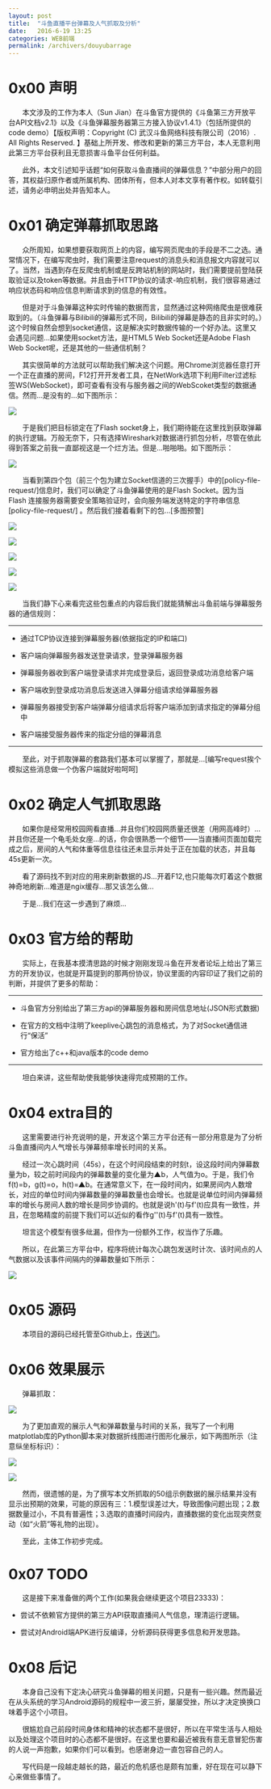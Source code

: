 ```yaml
---
layout: post
title:  "斗鱼直播平台弹幕及人气抓取及分析"
date:   2016-6-19 13:25
categories: WEB前端
permalink: /archivers/douyubarrage
---
```


# 0x00 声明

&#160; &#160; &#160; &#160;本文涉及的工作为本人（Sun Jian）在斗鱼官方提供的《斗鱼第三方开放平台API文档v2.1》以及《斗鱼弹幕服务器第三方接入协议v1.4.1》（包括所提供的code demo）【版权声明：Copyright (C) 武汉斗鱼网络科技有限公司（2016）. All Rights Reserved.
】基础上所开发、修改和更新的第三方平台，本人无意利用此第三方平台获利且无意损害斗鱼平台任何利益。

&#160; &#160; &#160; &#160;此外，本文引述知乎话题“如何获取斗鱼直播间的弹幕信息？”中部分用户的回答，其权益归原作者或所属机构、团体所有，但本人对本文享有著作权。如转载引述，请务必申明出处并告知本人。

# 0x01 确定弹幕抓取思路

&#160; &#160; &#160; &#160;众所周知，如果想要获取网页上的内容，编写网页爬虫的手段是不二之选。通常情况下，在编写爬虫时，我们需要注意request的消息头和消息报文内容就可以了。当然，当遇到存在反爬虫机制或是反跨站机制的网站时，我们需要提前登陆获取验证以及token等数据。并且由于HTTP协议的请求-响应机制，我们很容易通过响应状态码和响应信息判断请求到的信息的有效性。

&#160; &#160; &#160; &#160;但是对于斗鱼弹幕这种实时传输的数据而言，显然通过这种网络爬虫是很难获取到的。（斗鱼弹幕与Bilibili的弹幕形式不同，Bilibili的弹幕是静态的且非实时的。）这个时候自然会想到socket通信，这是解决实时数据传输的一个好办法。这里又会遇见问题...如果使用socket方法，是HTML5 Web Socket还是Adobe Flash Web Socket呢，还是其他的一些通信机制？

&#160; &#160; &#160; &#160;其实很简单的方法就可以帮助我们解决这个问题。用Chrome浏览器任意打开一个正在直播的房间，F12打开开发者工具，在NetWork选项下利用Filter过滤标签WS(WebSocket)，即可查看有没有与服务器之间的WebScoket类型的数据通信。然而...是没有的...如下图所示：

<p><img src="/img/dybarr0.png" /></p>

&#160; &#160; &#160; &#160;于是我们把目标锁定在了Flash socket身上，我们期待能在这里找到获取弹幕的执行逻辑。万般无奈下，只有选择Wireshark对数据进行抓包分析，尽管在依此得到答案之前我一直鄙视这是一个烂方法。但是...啪啪啪。如下图所示：

<p><img src="/img/dybarr1.png" /></p>

&#160; &#160; &#160; &#160;当看到第四个包（前三个包为建立Socket信道的三次握手）中的[policy-file-request/]信息时，我们可以确定了斗鱼弹幕使用的是Flash Socket。因为当 Flash 连接服务器需要安全策略验证时，会向服务端发送特定的字符串信息[policy-file-request/] 。然后我们接着看剩下的包...[多图预警]

<p><img src="/img/dybarr2.png" /></p>
<p><img src="/img/dybarr3.png" /></p>
<p><img src="/img/dybarr4.png" /></p>
<p><img src="/img/dybarr5.png" /></p>
<p><img src="/img/dybarr6.png" /></p>

&#160; &#160; &#160; &#160;当我们静下心来看完这些包重点的内容后我们就能猜解出斗鱼前端与弹幕服务器的通信规则：

*****

+ 通过TCP协议连接到弹幕服务器(依据指定的IP和端口)

+ 客户端向弹幕服务器发送登录请求，登录弹幕服务器

+ 弹幕服务器收到客户端登录请求并完成登录后，返回登录成功消息给客户端

+ 客户端收到登录成功消息后发送进入弹幕分组请求给弹幕服务器

+ 弹幕服务器接受到客户端弹幕分组请求后将客户端添加到请求指定的弹幕分组中 

+ 客户端接受服务器传来的指定分组的弹幕消息

*****

&#160; &#160; &#160; &#160;至此，对于抓取弹幕的套路我们基本可以掌握了，那就是...[编写request挨个模拟这些消息做一个伪客户端就好啦呵呵]

# 0x02 确定人气抓取思路

&#160; &#160; &#160; &#160;如果你是经常用校园网看直播...并且你们校园网质量还很差（用网高峰时）...并且你还是一个龟毛处女座...的话，你会很熟悉一个细节——当直播间页面加载完成之后，房间的人气和体重等信息往往还未显示并处于正在加载的状态，并且每45s更新一次。

&#160; &#160; &#160; &#160;看了源码找不到对应的用来刷新数据的JS...开着F12,也只能每次盯着这个数据神奇地刷新...难道是ngix缓存...那又该怎么做...

&#160; &#160; &#160; &#160;于是...我们在这一步遇到了麻烦...

# 0x03 官方给的帮助

&#160; &#160; &#160; &#160;实际上，在我基本摸清思路的时候才刚刚发现斗鱼在开发者论坛上给出了第三方的开发协议，也就是开篇提到的那两份协议，协议里面的内容印证了我们之前的判断，并提供了更多的帮助：

*****

+ 斗鱼官方分别给出了第三方api的弹幕服务器和房间信息地址(JSON形式数据)

+ 在官方的文档中注明了keeplive心跳包的消息格式，为了对Socket通信进行“保活”

+ 官方给出了c++和java版本的code demo

*****

&#160; &#160; &#160; &#160;坦白来讲，这些帮助使我能够快速得完成预期的工作。

# 0x04 extra目的

&#160; &#160; &#160; &#160;这里需要进行补充说明的是，开发这个第三方平台还有一部分用意是为了分析斗鱼直播间内人气增长与弹幕频率增长时间的关系。

&#160; &#160; &#160; &#160;经过一次心跳时间（45s），在这个时间段结束的时刻t，设这段时间内弹幕数量为b，较之前时间段内的弹幕数量的变化量为▲b，人气值为o。于是，我们令f(t)=b，g(t)=o，h(t)=▲b。在通常意义下，在一段时间内，如果房间内人数增长，对应的单位时间内弹幕数量的弹幕数量也会增长。也就是说单位时间内弹幕频率的增长与房间人数的增长是同步协调的。也就是说h'(t)与f'(t)应具有一致性，并且，在忽略精度的前提下我们可以近似的看作g''(t)与f'(t)具有一致性。

&#160; &#160; &#160; &#160;坦言这个模型有很多纰漏，但作为一份额外工作，权当作了乐趣。

&#160; &#160; &#160; &#160;所以，在此第三方平台中，程序将统计每次心跳包发送时计次、该时间点的人气数据以及该事件间隔内的弹幕数量如下所示：

<p><img src="/img/dybarr7.png" /></p>

# 0x05 源码

&#160; &#160; &#160; &#160;本项目的源码已经托管至Github上，[传送门](https://github.com/SpireCat/Get_Douyu_Danmu/tree/master)。

# 0x06 效果展示

&#160; &#160; &#160; &#160;弹幕抓取：

<p><img src="/img/dybarr8.png" /></p>

&#160; &#160; &#160; &#160;为了更加直观的展示人气和弹幕数量与时间的关系，我写了一个利用matplotlab库的Python脚本来对数据折线图进行图形化展示，如下两图所示（注意纵坐标标识）：

<p><img src="/img/dybarr9.png" /></p>

<p><img src="/img/dybarr10.png" /></p>

&#160; &#160; &#160; &#160;然而，很遗憾的是，为了撰写本文所抓取的50组示例数据的展示结果并没有显示出预期的效果，可能的原因有三：1.模型误差过大，导致图像问题出现；2.数据数量过小，不具有普遍性；3.选取的直播时间段内，直播数据的变化出现突然变动（如“火箭”等礼物的出现）。

&#160; &#160; &#160; &#160;至此，主体工作初步完成。

# 0x07 TODO

&#160; &#160; &#160; &#160;这是接下来准备做的两个工作(如果我会继续更这个项目23333)：

+ 尝试不依赖官方提供的第三方API获取直播间人气信息，理清运行逻辑。

+ 尝试对Android端APK进行反编译，分析源码获得更多信息和开发思路。

# 0x08 后记

&#160; &#160; &#160; &#160;本身自己没有下定决心研究斗鱼弹幕的相关问题，只是有一些兴趣。然而最近在从头系统的学习Android源码的规程中一波三折，屡屡受挫，所以才决定换换口味着手这个小项目。

&#160; &#160; &#160; &#160;很尴尬自己前段时间身体和精神的状态都不是很好，所以在平常生活与人相处以及处理这个项目时的心态都不是很好。在这里也要和最近被我有意无意冒犯伤害的人说一声抱歉，如果你们可以看到。也感谢身边一直包容自己的人。

&#160; &#160; &#160; &#160;写代码是一段越走越长的路，最近的危机感也是颇有加重，好在现在可以静下心来做些事情了。